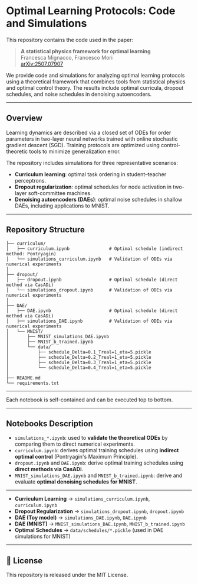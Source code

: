 # Optimal Learning Protocols: Code and Simulations

This repository contains the code used in the paper:

> **A statistical physics framework for optimal learning**  
> Francesca Mignacco, Francesco Mori  
> [arXiv:2507.07907](https://arxiv.org/abs/2507.07907)

We provide code and simulations for analyzing optimal learning protocols using a theoretical framework that combines tools from statistical physics and optimal control theory. The results include optimal curricula, dropout schedules, and noise schedules in denoising autoencoders.

---

## Overview

Learning dynamics are described via a closed set of ODEs for order parameters in two-layer neural networks trained with online stochastic gradient descent (SGD). Training protocols are optimized using control-theoretic tools to minimize generalization error.

The repository includes simulations for three representative scenarios:

- **Curriculum learning**: optimal task ordering in student–teacher perceptrons.
- **Dropout regularization**: optimal schedules for node activation in two-layer soft-committee machines.
- **Denoising autoencoders (DAEs)**: optimal noise schedules in shallow DAEs, including applications to MNIST.

---

## Repository Structure

```
├── curriculum/
│   ├── curriculum.ipynb               # Optimal schedule (indirect method: Pontryagin)
│   └── simulations_curriculum.ipynb   # Validation of ODEs via numerical experiments
│
├── dropout/
│   ├── dropout.ipynb                  # Optimal schedule (direct method via CasADi)
│   └── simulations_dropout.ipynb      # Validation of ODEs via numerical experiments
│
├── DAE/
│   ├── DAE.ipynb                      # Optimal schedule (direct method via CasADi)
│   ├── simulations_DAE.ipynb          # Validation of ODEs via numerical experiments
│   └── MNIST/
│       ├── MNIST_simulations_DAE.ipynb
│       ├── MNIST_b_trained.ipynb
│       └── data/
│           ├── schedule_Delta=0.1_Treal=1_eta=5.pickle
│           ├── schedule_Delta=0.2_Treal=1_eta=5.pickle
│           ├── schedule_Delta=0.3_Treal=1_eta=5.pickle
│           └── schedule_Delta=0.4_Treal=1_eta=5.pickle
│
├── README.md
└── requirements.txt  
```

---


Each notebook is self-contained and can be executed top to bottom.

---

## Notebooks Description

- `simulations_*.ipynb`: used to **validate the theoretical ODEs** by comparing them to direct numerical experiments.
- `curriculum.ipynb`: derives optimal training schedules using **indirect optimal control** (Pontryagin's Maximum Principle).
- `dropout.ipynb` and `DAE.ipynb`: derive optimal training schedules using **direct methods via CasADi**.
- `MNIST_simulations_DAE.ipynb` and `MNIST_b_trained.ipynb`: derive and evaluate **optimal denoising schedules for MNIST**.

---


- **Curriculum Learning** → `simulations_curriculum.ipynb`, `curriculum.ipynb`  
- **Dropout Regularization** → `simulations_dropout.ipynb`, `dropout.ipynb`  
- **DAE (Toy model)** → `simulations_DAE.ipynb`, `DAE.ipynb`  
- **DAE (MNIST)** → `MNIST_simulations_DAE.ipynb`, `MNIST_b_trained.ipynb`  
- **Optimal Schedules** → `data/schedules/*.pickle` (used in DAE simulations for MNIST)

---

## 📄 License

This repository is released under the MIT License.
